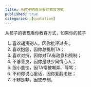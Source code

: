```yaml
---
title: 从孩子的表现看你教育方式
published: true
categories: [quotation]
---
```


从孩子的表现看你教育方式，如果你的孩子
1. 喜欢谴责别人，因你批评过多；
2. 喜欢抱怨，因你总挑剔TA；
3. 喜欢对抗，因你对TA有敌意和强制；
4. 不够善良，因你是缺少同情心人；
5. 胆小羞怯，因TA常被嘲弄、辱骂；
6. 不和你说心里话，因你爱翻老账；
7. 不辨是非，因您专制。